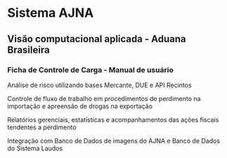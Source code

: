 # Sistema AJNA

## Visão computacional aplicada - Aduana Brasileira

### Ficha de Controle de Carga - Manual de usuário

Análise de risco utilizando bases Mercante, DUE e API Recintos

Controle de fluxo de trabalho em procedimentos de perdimento na importação e 
apreensão de drogas na exportação

Relatórios gerenciais, estatísticas e acompanhamentos das ações fiscais tendentes 
a perdimento

Integração com Banco de Dados de imagens do AJNA e Banco de Dados do Sistema Laudos
